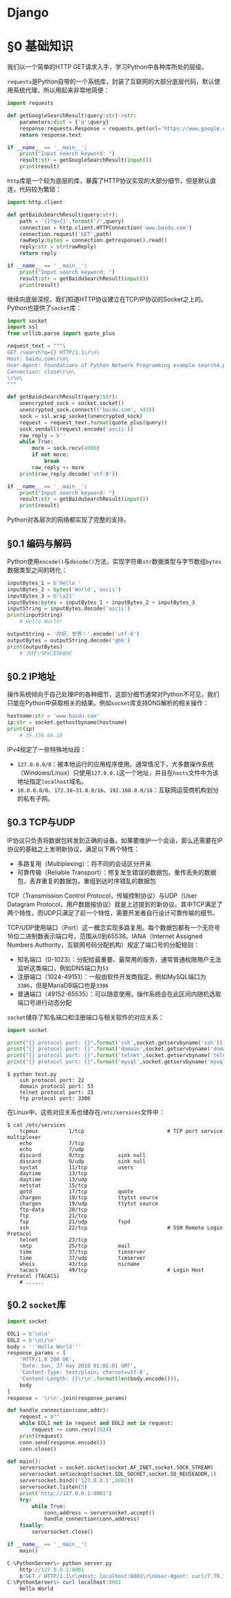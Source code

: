 # Django

# §0 基础知识

我们以一个简单的HTTP GET请求入手，学习Python中各种库所处的层级。

`requests`是Python自带的一个系统库，封装了互联网的大部分底层代码，默认使用系统代理，所以用起来非常地简便：

```python
import requests

def getGoogleSearchResult(query:str)->str:
    parameters:dict = {'q':query}
    response:requests.Response = requests.get(url='https://www.google.com',params=parameters)
    return response.text

if __name__ == '__main__':
    print("Input search keyword: ")
    result:str = getGoogleSearchResult(input())
    print(result)
```

`http`库是一个较为底层的库，暴露了HTTP协议实现的大部分细节，但是默认直连，代码较为繁琐：

```python
import http.client

def getBaiduSearchResult(query:str):
    path = '{}?q={}'.format('/',query)
    connection = http.client.HTTPConnection('www.baidu.com')
    connection.request('GET',path)
    rawReply:bytes = connection.getresponse().read()
    reply:str = str(rawReply)
    return reply

if __name__ == '__main__':
    print("Input search keyword: ")
    result:str = getBaiduSearchResult(input())
    print(result)
```

继续向底层深挖，我们知道HTTP协议建立在TCP/IP协议的Socket之上的。Python也提供了`socket`库：

```python
import socket
import ssl
from urllib.parse import quote_plus

request_text = """\
GET /search?q={} HTTP/1.1\r\n\
Host: baidu.com\r\n\
User-Agent: Foundations of Python Network Programming example search4.py\r\n\
Connection: close\r\n\
\r\n\
"""

def getBaiduSearchResult(query:str):
    unencrypted_sock = socket.socket()
    unencrypted_sock.connect(('baidu.com', 443))
    sock = ssl.wrap_socket(unencrypted_sock)
    request = request_text.format(quote_plus(query))
    sock.sendall(request.encode('ascii'))
    raw_reply = b''
    while True:
        more = sock.recv(4096)
        if not more:
            break
        raw_reply += more
    print(raw_reply.decode('utf-8'))

if __name__ == '__main__':
    print("Input search keyword: ")
    result:str = getBaiduSearchResult(input())
    print(result)
```

Python对各层次的网络都实现了完整的支持。

## §0.1 编码与解码

Python使用`encode()`与`decode()`方法，实现字符串`str`数据类型与字节数组`bytes`数据类型之间的转化：

```python
inputBytes_1 = b'Hello '
inputBytes_2 = bytes('World','ascii')
inputBytes_3 = b'\x21'
inputBytes:bytes = inputBytes_1 + inputBytes_2 + inputBytes_3
inputString = inputBytes.decode('ascii')
print(inputString)
	# Hello World!

outputString = '你好，世界！'.encode('utf-8')
outputBytes = outputString.decode('gbk')
print(outputBytes)
	# 浣犲ソ锛屼笘鐣岋紒
```

## §0.2 IP地址

操作系统倾向于自己处理IP的各种细节，这部分细节通常对Python不可见，我们只能在Python中获取相关的结果。例如`socket`库支持DNS解析的相关操作：

```python
hostname:str = 'www.baidu.com'
ip:str = socket.gethostbyname(hostname)
print(ip)
	# 39.156.66.18
```

IPv4规定了一些特殊地址段：

- `127.0.0.0/8`：被本地运行的应用程序使用。通常情况下，大多数操作系统（Windows/Linux）只使用`127.0.0.1`这一个地址，并且在`hosts`文件中为该地址指定`localhost`域名。
- `10.0.0.0/8`、`172.16~31.0.0/16`、`192.168.0.0/16`：互联网运营商机构划分的私有子网。

## §0.3 TCP与UDP

IP协议只负责将数据包转发到正确的设备。如果要维护一个会话，那么还需要在IP协议的基础之上发明新协议，满足以下两个特性：

- 多路复用（Multiplexing）：将不同的会话区分开来
- 可靠传输（Reliable Transport）：修复发生错误的数据包，重传丢失的数据包，丢弃重复的数据包，重组到达时序错乱的数据包

TCP（Transmission Control Protocol，传输控制协议）与UDP（User Datagram Protocol，用户数据报协议）就是上述提到的新协议。其中TCP满足了两个特性，而UDP只满足了前一个特性，需要开发者自行设计可靠传输的细节。

TCP/UDP使用端口（Port）这一概念实现多路复用。每个数据包都有一个无符号16位二进制数表示端口号，范围从0到65536。IANA（Internet Assigned Numbers Authority，互联网号码分配机构）规定了端口号的分配规则：

- 知名端口（0-1023）：分配给最重要、最常用的服务，通常普通权限用户无法监听这类端口，例如DNS端口为`53`
- 注册端口（1024-49151）：一般由软件开发商指定，例如MySQL端口为`3306`，但是MariaDB端口也是`3306`
- 普通端口（49152-65535）：可以随意使用，操作系统会在此区间内随机选取端口号进行动态分配

`socket`储存了知名端口和注册端口与相关软件的对应关系：

```python
import socket

print("{} protocol port: {}".format('ssh',socket.getservbyname('ssh')))
print("{} protocol port: {}".format('domain',socket.getservbyname('domain')))
print("{} protocol port: {}".format('telnet',socket.getservbyname('telnet')))
print("{} protocol port: {}".format('mysql',socket.getservbyname('mysql')))
```

```shell
$ python test.py
    ssh protocol port: 22
    domain protocol port: 53
    telnet protocol port: 23
    ftp protocol port: 3306
```

在Linux中，这些对应关系也储存在`/etc/services`文件中：

```shell
$ cat /etc/services
    tcpmux          1/tcp                           # TCP port service multiplexer
    echo            7/tcp
    echo            7/udp
    discard         9/tcp           sink null
    discard         9/udp           sink null
    systat          11/tcp          users
    daytime         13/tcp
    daytime         13/udp
    netstat         15/tcp
    qotd            17/tcp          quote
    chargen         19/tcp          ttytst source
    chargen         19/udp          ttytst source
    ftp-data        20/tcp
    ftp             21/tcp
    fsp             21/udp          fspd
    ssh             22/tcp                          # SSH Remote Login Protocol
    telnet          23/tcp
    smtp            25/tcp          mail
    time            37/tcp          timserver
    time            37/udp          timserver
    whois           43/tcp          nicname
    tacacs          49/tcp                          # Login Host Protocol (TACACS)
    # ......
```



## §0.2 `socket`库

```python
import socket

EOL1 = b'\n\n'
EOL2 = b'\n\r\n'
body = '''Hello World'''
response_params = [
    'HTTP/1.0 200 OK',
    'Date: Sun, 27 may 2018 01:01:01 GMT',
    'Content-Type: text/plain; charset=utf-8',
    'Content-Length: {}\r\n'.format(len(body.encode())),
    body
]
response = '\r\n'.join(response_params)

def handle_connection(conn,addr):
    request = b""
    while EOL1 not in request and EOL2 not in request:
        request += conn.recv(1024)
    print(request)
    conn.send(response.encode())
    conn.close()

def main():
    serversocket = socket.socket(socket.AF_INET,socket.SOCK_STREAM)
    serversocket.setsockopt(socket.SOL_SOCKET,socket.SO_REUSEADDR,1)
    serversocket.bind(('127.0.0.1',8001))
    serversocket.listen(5)
    print('http://127.0.0.1:8001')
    try:
        while True:
            conn,address = serversocket.accept()
            handle_connection(conn,address)
    finally:
        serversocket.close()

if __name__ == '__main__':
    main()
```



```powershell
C:\PythonServer\> python server.py
	http://127.0.0.1:8001
	b'GET / HTTP/1.1\r\nHost: localhost:8001\r\nUser-Agent: curl/7.79.1\r\nAccept: */*\r\n\r\n'
C:\PythonServer\> curl localhost:8001
	Hello World
```

